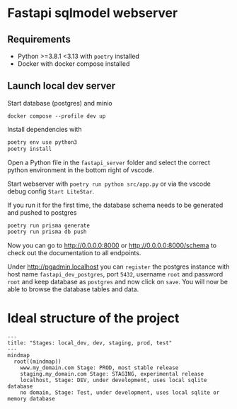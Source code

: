 # Fastapi sqlmodel webserver

## Requirements

- Python >=3.8.1 <3.13 with `poetry` installed
- Docker with docker compose installed

## Launch local dev server

Start database (postgres) and minio
```
docker compose --profile dev up
```

Install dependencies with 
```sh
poetry env use python3
poetry install
```

Open a Python file in the `fastapi_server` folder and select the correct python environment in the bottom right of vscode.

Start webserver with `poetry run python src/app.py` or via the vscode debug config `Start LiteStar`.

If you run it for the first time, the database schema needs to be generated and pushed to postgres
```sh
poetry run prisma generate
poetry run prisma db push
```

Now you can go to http://0.0.0.0:8000 or http://0.0.0.0:8000/schema to check out the documentation to all endpoints.

Under http://pgadmin.localhost you can `register` the postgres instance with host name `fastapi_dev_postgres`, port `5432`, username `root` and password `root` and keep database as `postgres` and now click on `save`. You will now be able to browse the database tables and data.

# Ideal structure of the project
```mermaid
---
title: "Stages: local_dev, dev, staging, prod, test"
---
mindmap
  root((mindmap))
    www.my_domain.com Stage: PROD, most stable release
    staging.my_domain.com Stage: STAGING, experimental release
    localhost, Stage: DEV, under development, uses local sqlite database
    no domain, Stage: Test, under development, uses local sqlite or memory database
```
